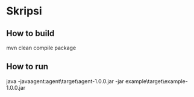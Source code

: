 # Skripsi

## How to build

mvn clean compile package

## How to run

java -javaagent:agent\target\agent-1.0.0.jar -jar example\target\example-1.0.0.jar
